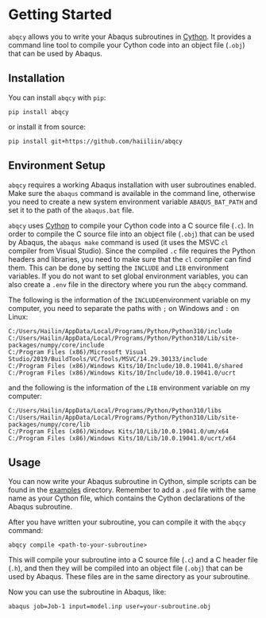 # Getting Started

`abqcy` allows you to write your Abaqus subroutines in [Cython](https://cython.org/).
It provides a command line tool to compile your Cython code into an object file (`.obj`) that can be used by Abaqus.

## Installation

You can install `abqcy` with `pip`:
```shell
pip install abqcy
```
or install it from source:
```shell
pip install git+https://github.com/haiiliin/abqcy
```

## Environment Setup

`abqcy` requires a working Abaqus installation with user subroutines enabled.
Make sure the `abaqus` command is available in the command line, otherwise you need to create a new system environment
variable `ABAQUS_BAT_PATH` and set it to the path of the `abaqus.bat` file.

`abqcy` uses [Cython](https://cython.org/) to compile your Cython code into a C source file (`.c`).
In order to compile the C source file into an object file (`.obj`) that can be used by Abaqus, the `abaqus make` command
is used (it uses the MSVC `cl` compiler from Visual Studio). Since the compiled `.c` file requires the Python headers and
libraries, you need to make sure that the `cl` compiler can find them. This can be done by setting the `INCLUDE` and
`LIB` environment variables. If you do not want to set
global environment variables, you can also create a `.env` file in the directory where you run the `abqcy` command.

The following is the information of the `INCLUDE`environment variable on my computer, you need to separate
the paths with `;` on Windows and `:` on Linux:
```shell
C:/Users/Hailin/AppData/Local/Programs/Python/Python310/include
C:/Users/Hailin/AppData/Local/Programs/Python/Python310/Lib/site-packages/numpy/core/include
C:/Program Files (x86)/Microsoft Visual Studio/2019/BuildTools/VC/Tools/MSVC/14.29.30133/include
C:/Program Files (x86)/Windows Kits/10/Include/10.0.19041.0/shared
C:/Program Files (x86)/Windows Kits/10/Include/10.0.19041.0/ucrt
```
and the following is the information of the `LIB` environment variable on my computer:
```shell
C:/Users/Hailin/AppData/Local/Programs/Python/Python310/libs
C:/Users/Hailin/AppData/Local/Programs/Python/Python310/Lib/site-packages/numpy/core/lib
C:/Program Files (x86)/Windows Kits/10/Lib/10.0.19041.0/um/x64
C:/Program Files (x86)/Windows Kits/10/Lib/10.0.19041.0/ucrt/x64
```

## Usage

You can now write your Abaqus subroutine in Cython, simple scripts can be found in the
[examples](https://github.com/haiiliin/abqcy/tree/main/examples) directory.
Remember to add a `.pxd` file with the same name as your Cython file, which contains the Cython declarations of the
Abaqus subroutine.

After you have written your subroutine, you can compile it with the `abqcy` command:
```shell
abqcy compile <path-to-your-subroutine>
```
This will compile your subroutine into a C source file (`.c`) and a C header file (`.h`), and then they will be compiled into an object file (`.obj`)
that can be used by Abaqus. These files are in the same directory as your subroutine.

Now you can use the subroutine in Abaqus, like:
```shell
abaqus job=Job-1 input=model.inp user=your-subroutine.obj
```

